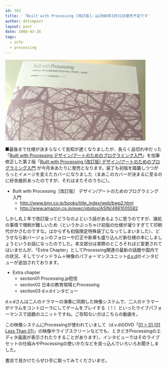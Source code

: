 ```yaml
---
id: 163
title: '『Built with Processing [改訂版]』は2008年3月31日発売予定です'
author: dotimpact
layout: post
date: 2008-03-26
tags:
  - info
  - processing
---
```

<img src="/hexo/images/wp-content/uploads/2008/03/bwp2.jpg" alt="bwp2.jpg" border="0" width="450" height="258" />

■最後まで仕様が決まらなくて告知が遅くなりましたが、長らく品切れ中だった「[Built with Processing デザイン/アートのためのプログラミング入門][1]」を加筆修正した第２版「[Built with Processing [改訂版] デザイン/アートのためのプログラミング入門][2] が今月末あたりに発売となります。装丁も初版を踏襲しつつがらっとイメージを変えたカバーになりました（まあこのカバーが決まるに至るのに紆余曲折あったのですが、それはまたそのうちに）。

  * Built with Processing［改訂版］ デザイン/アートのためのプログラミング入門 
      * <http://www.bnn.co.jp/books/title_index/web/bwp2.html>
      * <http://www.amazon.co.jp/exec/obidos/ASIN/4861005582>

しかし丸１年で改訂版ってどうなのよという話があるように思うのですが、諸処の事情で増刷が難しいため（というかぶっちゃけ初版の仕様が凝りすぎてて印刷代がかさむのですな。はからずも初版限定特殊装丁になってしまいました）、どうせなら新バージョンのフォローや訂正や新章も盛り込んだ新仕様の本にしましょうというお話になったのでした。本文部分は実際のところそれほど変更されてはいませんが、「Extra Chapter」としてProcessing関連の最新の話題や国内での状況、そしてツインドラム＋映像のパフォーマンスユニット[d.v.d][3]のインタビューが追加されております。

  * Extra chapter 
      * section01 Processing.jp短信
      * section02 日本の教育現場とProcessing
      * section03 d.v.dインタビュー

d.v.dさんは二人のドラマーの演奏に同期した映像システムで、二人のドラマーがドラムをコントローラにしてゲームをプレイする（！）といったライブパフォーマンスで話題のユニットですね。ご存知ない方はこちらの動画を。



この映像システムにProcessingが使われていまして（d.v.dのDVD「[01 > 01 (01 Less Than 01)][4]」の映像やライブスクリーンなどでも、ときどきProcessingのエディタ画面が表示されたりすることがあります）、インタビューではそのライブセットの仕組みやProcessingの使いかたなどを突っ込んでいろいろお聞きしました。

書店で見かけたらぜひ手に取ってみてくださいませ。

 [1]: http://www.bnn.co.jp/books/title_index/web/built_with_processing.html
 [2]: http://www.bnn.co.jp/books/title_index/web/bwp2.html
 [3]: http://www.dvd-3.com/
 [4]: http://www.faderbyheadz.com/release/headz105.html
